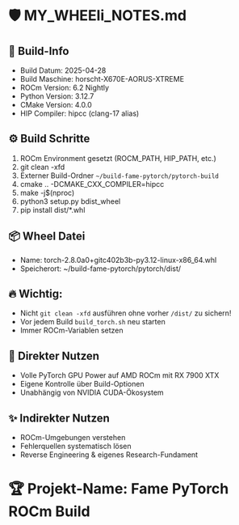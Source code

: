 # 🛡️ MY_WHEEli_NOTES.md

## 📅 Build-Info
- Build Datum: 2025-04-28
- Build Maschine: horscht-X670E-AORUS-XTREME
- ROCm Version: 6.2 Nightly
- Python Version: 3.12.7
- CMake Version: 4.0.0
- HIP Compiler: hipcc (clang-17 alias)

## ⚙️ Build Schritte
1. ROCm Environment gesetzt (ROCM_PATH, HIP_PATH, etc.)
2. git clean -xfd
3. Externer Build-Ordner `~/build-fame-pytorch/pytorch-build`
4. cmake .. -DCMAKE_CXX_COMPILER=hipcc
5. make -j$(nproc)
6. python3 setup.py bdist_wheel
7. pip install dist/*.whl

## 📦 Wheel Datei
- Name: torch-2.8.0a0+gitc402b3b-py3.12-linux-x86_64.whl
- Speicherort: ~/build-fame-pytorch/pytorch/dist/

## 🔥 Wichtig:
- Nicht `git clean -xfd` ausführen ohne vorher `/dist/` zu sichern!
- Vor jedem Build `build_torch.sh` neu starten
- Immer ROCm-Variablen setzen

## 🎯 Direkter Nutzen
- Volle PyTorch GPU Power auf AMD ROCm mit RX 7900 XTX
- Eigene Kontrolle über Build-Optionen
- Unabhängig von NVIDIA CUDA-Ökosystem

## ✨ Indirekter Nutzen
- ROCm-Umgebungen verstehen
- Fehlerquellen systematisch lösen
- Reverse Engineering & eigenes Research-Fundament

# 🏆 Projekt-Name: Fame PyTorch ROCm Build
